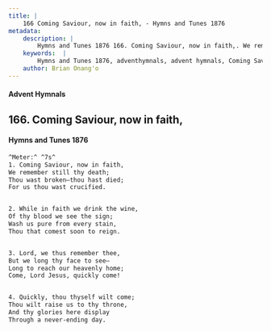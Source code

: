 ```yaml
---
title: |
    166 Coming Saviour, now in faith, - Hymns and Tunes 1876
metadata:
    description: |
        Hymns and Tunes 1876 166. Coming Saviour, now in faith,. We remember still thy death; Thou wast broken—thou hast died; For us thou wast crucified. 
    keywords:  |
        Hymns and Tunes 1876, adventhymnals, advent hymnals, Coming Saviour, now in faith,, We remember still thy death;, 
    author: Brian Onang'o
---
```


#### Advent Hymnals
## 166. Coming Saviour, now in faith,
####  Hymns and Tunes 1876

```txt
^Meter:^ ^7s^
1. Coming Saviour, now in faith,
We remember still thy death;
Thou wast broken—thou hast died;
For us thou wast crucified.


2. While in faith we drink the wine,
Of thy blood we see the sign;
Wash us pure from every stain,
Thou that comest soon to reign.


3. Lord, we thus remember thee,
But we long thy face to see—
Long to reach our heavenly home;
Come, Lord Jesus, quickly come!


4. Quickly, thou thyself wilt come;
Thou wilt raise us to thy throne,
And thy glories here display
Through a never-ending day.
```
